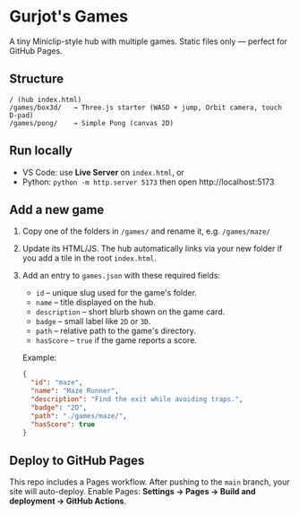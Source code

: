 # Gurjot's Games

A tiny Miniclip-style hub with multiple games. Static files only — perfect for GitHub Pages.

## Structure
```
/ (hub index.html)
/games/box3d/   → Three.js starter (WASD + jump, Orbit camera, touch D-pad)
/games/pong/    → Simple Pong (canvas 2D)
```

## Run locally
- VS Code: use **Live Server** on `index.html`, or
- Python: `python -m http.server 5173` then open http://localhost:5173

## Add a new game
1. Copy one of the folders in `/games/` and rename it, e.g. `/games/maze/`
2. Update its HTML/JS. The hub automatically links via your new folder if you add a tile in the root `index.html`.
3. Add an entry to `games.json` with these required fields:
   - `id` – unique slug used for the game's folder.
   - `name` – title displayed on the hub.
   - `description` – short blurb shown on the game card.
   - `badge` – small label like `2D` or `3D`.
   - `path` – relative path to the game's directory.
   - `hasScore` – `true` if the game reports a score.

   Example:

   ```json
   {
     "id": "maze",
     "name": "Maze Runner",
     "description": "Find the exit while avoiding traps.",
     "badge": "2D",
     "path": "./games/maze/",
     "hasScore": true
   }
   ```

## Deploy to GitHub Pages
This repo includes a Pages workflow. After pushing to the `main` branch, your site will auto-deploy.
Enable Pages: **Settings → Pages → Build and deployment → GitHub Actions**.
